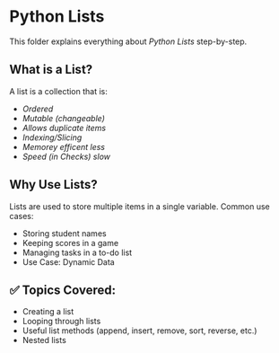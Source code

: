 # Python Lists

This folder explains everything about *Python Lists* step-by-step.

## What is a List?
A list is a collection that is:
- *Ordered*
- *Mutable (changeable)*
- *Allows duplicate items*
- *Indexing/Slicing*
- *Memorey efficent less*
- *Speed (in Checks) slow*

## Why Use Lists?
Lists are used to store multiple items in a single variable. Common use cases:
- Storing student names
- Keeping scores in a game
- Managing tasks in a to-do list
- Use Case: Dynamic Data

## ✅ Topics Covered:
- Creating a list
- Looping through lists
- Useful list methods (append, insert, remove, sort, reverse, etc.)
- Nested lists